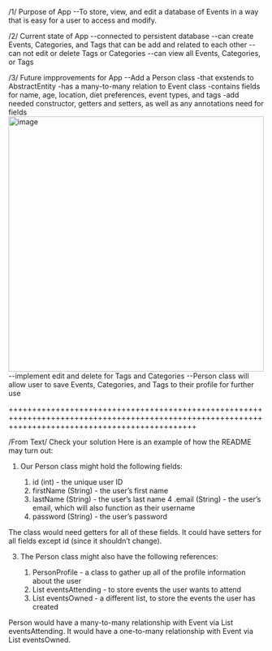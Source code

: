 /1/ Purpose of App
--To store, view, and edit a database of Events in a way that is easy for a user to access and modify.

/2/ Current state of App
--connected to persistent database
--can create Events, Categories, and Tags that can be add and related to each other
--can not edit or delete Tags or Categories
--can view all Events, Categories, or Tags


/3/ Future impprovements for App
--Add a Person class 
  -that exstends to AbstractEntity
  -has a many-to-many relation to Event class
  -contains fields for name, age, location, diet preferences, event types, and tags
  -add needed constructor, getters and setters, as well as any annotations need for fields
<img width="503" alt="image" src="https://github.com/chrimcha/CodingEventsJava/assets/147195321/eb242336-492d-47c6-a836-fe7f48bc20f0">
--implement edit and delete for Tags and Categories
--Person class will allow user to save Events, Categories, and Tags to their profile for further use

++++++++++++++++++++++++++++++++++++++++++++++++++++++++++++++++++++++++++++++++++++++++++++++++++++++++++++++++++++++++++++++++++++++++++++++++++++

/From Text/ Check your solution
Here is an example of how the README may turn out:

1. Our Person class might hold the following fields:
   
    1. id (int) - the unique user ID
    2. firstName (String) - the user’s first name
    3. lastName (String) - the user’s last name
    4 .email (String) - the user’s email, which will also function as their username
    5. password (String) - the user’s password
       
  The class would need getters for all of these fields.
  It could have setters for all fields except id (since it shouldn’t change).

3. The Person class might also have the following references:
   
    1. PersonProfile - a class to gather up all of the profile information about the user
    2. List<Events> eventsAttending - to store events the user wants to attend
    3. List<Events> eventsOwned - a different list, to store the events the user has created
       
  Person would have a many-to-many relationship with Event via List<Events> eventsAttending.
  It would have a one-to-many relationship with Event via List<Events> eventsOwned.
